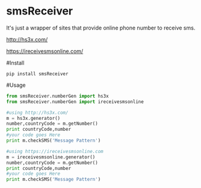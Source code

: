 # smsReceiver
It's just a wrapper of sites that provide online phone number to receive sms.

http://hs3x.com/

https://ireceivesmsonline.com/

#Install
```terminal
pip install smsReceiver
```

#Usage
```python
from smsReceiver.numberGen import hs3x
from smsReceiver.numberGen import ireceivesmsonline

#using http://hs3x.com/
m = hs3x.generator()
number,countryCode = m.getNumber()
print countryCode,number
#your code goes Here
print m.checkSMS('Message Pattern')

#using https://ireceivesmsonline.com
m = ireceivesmsonline.generator()
number,countryCode = m.getNumber()
print countryCode,number
#your code goes Here
print m.checkSMS('Message Pattern')
```
